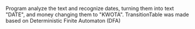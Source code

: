 Program analyze the text and recognize dates, turning them
into text "DATE", and money changing them to "KWOTA".
TransitionTable was made based on Deterministic Finite Automaton (DFA)
